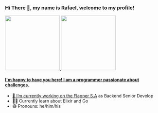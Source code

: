 ### Hi There 👋, my name is Rafael, welcome to my profile!
<div>
    <a href="https://github.com/this-rafael">
    <img height="180em" src="https://github-readme-stats.vercel.app/api/top-langs/?username=this-rafael&layout=compact&langs_count=7&theme=dracula"/>
    <img height="180em" src="https://github-readme-stats.vercel.app/api?username=this-rafael&show_icons=true&theme=dracula&include_all_commits=true&count_private=true"/>
</div>

#### I'm happy to have you here! I am a programmer passionate about challenges.
- 🔭 I’m currently working on the [Flapper S.A](https://www.flyflapper.com/) as Backend Senior Develop
- 🧑‍💻 Currently learn about Elixir and Go
- 😄 Pronouns: he/him/his

